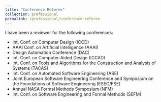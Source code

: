 ```yaml
---
title: "Conference Referee"
collection: professional
permalink: /professional/conference-referee
---
```


I have been a reviewer for the following conferences:
- Int. Conf. on Computer Design (ICCD)
- AAAI Conf. on Artificial Intelligence (AAAI)
- Design Automation Conference (DAC)
- Int. Conf. on Computer-Aided Design (ICCAD)
- Int. Conf. on Tools and Algorithms for the Construction and Analysis of Systems (TACAS)
- Int. Conf. on Automated Software Engineering (ASE)
- Joint European Software Engineering Conference and Symposium on the Foundations of Software Engineering (ESEC/FSE)
- Annual NASA Formal Methods Symposium (NFM)
- Int. Conf. on Software Engineering and Formal Methods (SEFM)
